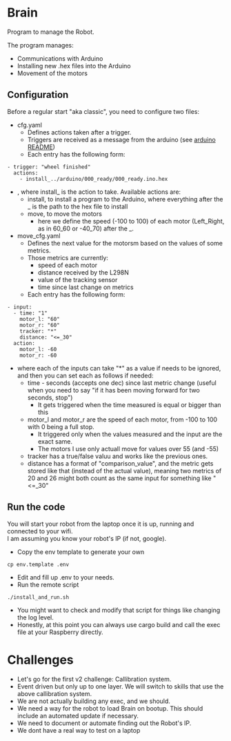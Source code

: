 # Brain

Program to manage the Robot.

The program manages: 
- Communications with Arduino
- Installing new .hex files into the Arduino
- Movement of the motors

## Configuration

Before a regular start "aka classic", you need to configure two files:
- cfg.yaml
  - Defines actions taken after a trigger.
  - Triggers are received as a message from the arduino (see [arduino README](./ARDUINO.md))
  - Each entry has the following form:
```
- trigger: "wheel finished"
  actions:
    - install_../arduino/000_ready/000_ready.ino.hex
```
  - , where install\_ is the action to take. Available actions are:
    - install, to install a program to the Arduino, where everything after the \_ is the path to the hex file to install
    - move, to move the motors
      - here we define the speed (-100 to 100) of each motor (Left_Right, as in 60_60 or -40_70) after the \_.
- move_cfg.yaml
  - Defines the next value for the motorsm based on the values of some metrics.
  - Those metrics are currently:
    - speed of each motor
    - distance received by the L298N
    - value of the tracking sensor 
    - time since last change on metrics
  - Each entry has the following form:
```
- input:
  - time: "1" 
    motor_l: "60"
    motor_r: "60"
    tracker: "*"
    distance: "<=_30"
  action:
    motor_l: -60
    motor_r: -60
```
  - where each of the inputs can take "\*" as a value if needs to be ignored, and then you can set each as follows if needed:
    - time - seconds (accepts one dec) since last metric change (useful when you need to say "if it has been moving forward for two seconds, stop")
      - It gets triggered when the time measured is equal or bigger than this
    - motor_l and motor_r  are the speed of each motor, from -100 to 100 with 0 being a full stop.
      - It triggered only when the values measured and the input are the exact same.
      - The motors I use only actuall move for values over 55 (and -55)
    - tracker has a true/false valuu and works like the previous ones.
    - distance has a format of "comparison_value", and the metric gets stored like that (instead of the actual value), meaning two metrics of 20 and 26 might both count as the same input for something like "<=\_30" 

## Run the code
You will start your robot from the laptop once it is up, running and connected to your wifi.  
I am assuming you know your robot's IP (if not, google).  
- Copy the env template to generate your own
```
cp env.template .env
```
- Edit and fill up .env to your needs.  
- Run the remote script
```
./install_and_run.sh
```
  - You might want to check and modify that script for things like changing the log level.
- Honestly, at this point you can always use cargo build and call the exec file at your Raspberry directly.

# Challenges
- Let's go for the first v2 challenge: Callibration system.
- Event driven but only up to one layer. We will switch to skills that use the above callibration system.
- We are not actually building any exec, and we should.
- We need a way for the robot to load Brain on bootup. This should include an automated update if necessary.  
- We need to document or automate finding out the Robot's IP.
- We dont have a real way to test on a laptop

